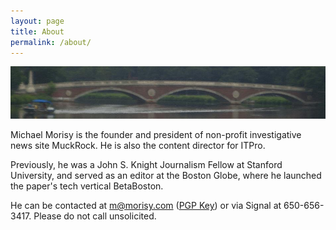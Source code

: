```yaml
---
layout: page
title: About
permalink: /about/
---
```


<img width="600" layout="responsive" src="/assets/images/charles.jpg">

Michael Morisy is the founder and president of non-profit investigative news site MuckRock. He is also the content director for ITPro.

Previously, he was a John S. Knight Journalism Fellow at Stanford University, and served as an editor at the Boston Globe, where he launched the paper's tech vertical BetaBoston.

He can be contacted at m@morisy.com ([PGP Key](https://keybase.io/morisy)) or via Signal at 650-656-3417. Please do not call unsolicited.